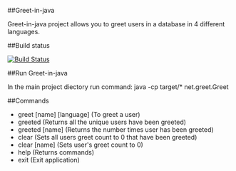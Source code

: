 ##Greet-in-java

Greet-in-java project allows you to greet users in a database in 4 different languages.

##Build status

[![Build Status](https://travis-ci.com/thaabit-jacobs/Greet-in-java-Project.svg?branch=master)](https://travis-ci.com/thaabit-jacobs/Greet-in-java-Project)

##Run Greet-in-java

In the main project diectory run command: 
java -cp target/* net.greet.Greet

##Commands

- greet   [name] [language] (To greet a user)
- greeted  		    (Returns all the unique users have been greeted)
- greeted [name] 	    (Returns the number times user has been greeted)
- clear   		    (Sets all users greet count to 0 that have been greeted)
- clear   [name] 	    (Sets user's greet count to 0)
- help    		    (Returns commands)
- exit                      (Exit application)
